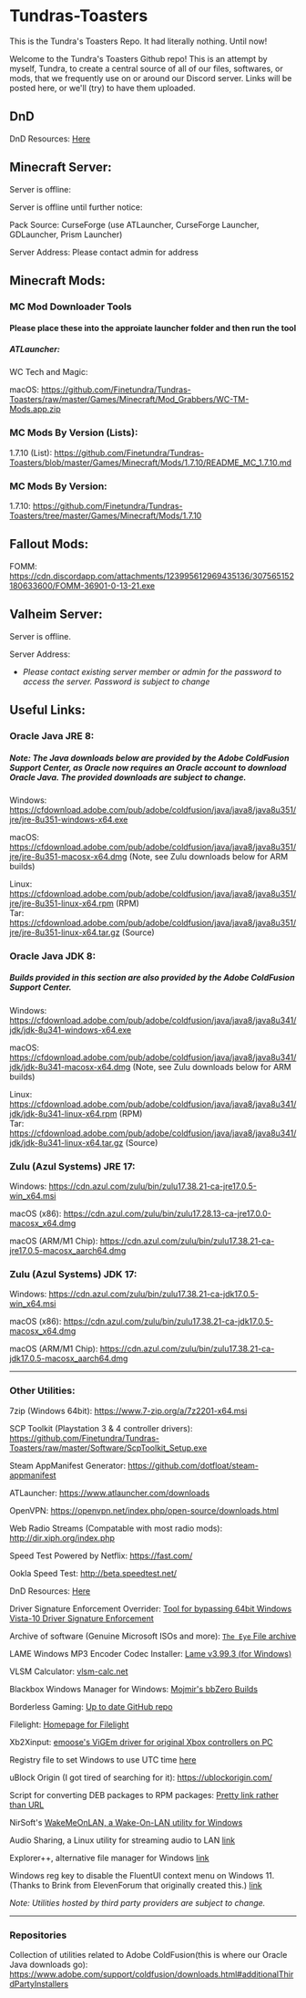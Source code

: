 # Tundras-Toasters
This is the Tundra's Toasters Repo. It had literally nothing. Until now! 

Welcome to the Tundra's Toasters Github repo! This is an attempt by myself, Tundra, to create a central source of all of our files, softwares, or mods, that we frequently use on or around our Discord server. Links will be posted here, or we'll (try) to have them uploaded.

## DnD

<!-- Login Time Poll: [Here](https://docs.google.com/forms/d/e/1FAIpQLSe_hPwVzbgIpZ11eWkHYFk8ThUU0ZTsJylPScbrE6IjJkMRrw/viewform?usp=sf_link) -->

DnD Resources: [Here](https://github.com/Finetundra/Tundras-Toasters/blob/master/DnD_Resources_List.md)

## Minecraft Server:

Server is offline: 

Server is offline until further notice: 

<!-- Current Modpack: Enigmatica 9 (Version 1.17.2 | MC Version 1.19.2) -->

Pack Source: CurseForge (use ATLauncher, CurseForge Launcher, GDLauncher, Prism Launcher)

<!-- Launcher: ~ATLauncher *~ -->

<!-- ~Current Modpack: FTB Infinity Evolved (Version 3.0.2 | MC Version 1.7.10)~ -->

<!-- ~Launcher: FTB Launcher~ -->

Server Address: Please contact admin for address

<!-- ~Server is offline until further notice~ -->

<!-- ~Current Modpack: Sky Factory (Version 3.0.15 | MC Version 1.10.2)~ -->

<!-- ~Launcher: FTB~ -->

<!-- ~Server Address: virustrand.com~ -->

<!-- * *Additional instructions required. Please contact server admin if you require assistance* -->

## Minecraft Mods: 

### MC Mod Downloader Tools

#### Please place these into the approiate launcher folder and then run the tool

##### ATLauncher:

WC Tech and Magic: 

macOS: https://github.com/Finetundra/Tundras-Toasters/raw/master/Games/Minecraft/Mod_Grabbers/WC-TM-Mods.app.zip



### MC Mods By Version (Lists): 

1.7.10 (List): https://github.com/Finetundra/Tundras-Toasters/blob/master/Games/Minecraft/Mods/1.7.10/README_MC_1.7.10.md

### MC Mods By Version:

1.7.10: https://github.com/Finetundra/Tundras-Toasters/tree/master/Games/Minecraft/Mods/1.7.10

## Fallout Mods: 

FOMM: https://cdn.discordapp.com/attachments/123995612969435136/307565152180633600/FOMM-36901-0-13-21.exe

## Valheim Server:

Server is offline.

Server Address: 

* *Please contact existing server member or admin for the password to access the server. Password is subject to change*

## Useful Links:

### Oracle Java JRE 8: 

##### Note: The Java downloads below are provided by the Adobe ColdFusion Support Center, as Oracle now requires an Oracle account to download Oracle Java. The provided downloads are subject to change. 
 
 


  
  
 Windows: https://cfdownload.adobe.com/pub/adobe/coldfusion/java/java8/java8u351/jre/jre-8u351-windows-x64.exe
   
 macOS: https://cfdownload.adobe.com/pub/adobe/coldfusion/java/java8/java8u351/jre/jre-8u351-macosx-x64.dmg (Note, see Zulu downloads below for ARM builds)

  
 Linux: https://cfdownload.adobe.com/pub/adobe/coldfusion/java/java8/java8u351/jre/jre-8u351-linux-x64.rpm (RPM)    
 Tar:   https://cfdownload.adobe.com/pub/adobe/coldfusion/java/java8/java8u351/jre/jre-8u351-linux-x64.tar.gz (Source)
         
         
### Oracle Java JDK 8: 

##### Builds provided in this section are also provided by the Adobe ColdFusion Support Center.   

  Windows: https://cfdownload.adobe.com/pub/adobe/coldfusion/java/java8/java8u341/jdk/jdk-8u341-windows-x64.exe
  
  macOS:  https://cfdownload.adobe.com/pub/adobe/coldfusion/java/java8/java8u341/jdk/jdk-8u341-macosx-x64.dmg (Note, see Zulu downloads below for ARM builds)
  
  Linux:  https://cfdownload.adobe.com/pub/adobe/coldfusion/java/java8/java8u341/jdk/jdk-8u341-linux-x64.rpm (RPM)  
    Tar:  https://cfdownload.adobe.com/pub/adobe/coldfusion/java/java8/java8u341/jdk/jdk-8u341-linux-x64.tar.gz (Source)

<!--- Oracle Java JRE 9: http://www.oracle.com/technetwork/java/javase/downloads/jre9-downloads-3848532.html --->

<!--- Oracle Java JDK 9:http://www.oracle.com/technetwork/java/javase/downloads/jdk9-downloads-3848520.html --->

### Zulu (Azul Systems) JRE 17:

  Windows: https://cdn.azul.com/zulu/bin/zulu17.38.21-ca-jre17.0.5-win_x64.msi
  
  macOS (x86): https://cdn.azul.com/zulu/bin/zulu17.28.13-ca-jre17.0.0-macosx_x64.dmg
  
  macOS (ARM/M1 Chip): https://cdn.azul.com/zulu/bin/zulu17.38.21-ca-jre17.0.5-macosx_aarch64.dmg

### Zulu (Azul Systems) JDK 17:

  Windows: https://cdn.azul.com/zulu/bin/zulu17.38.21-ca-jdk17.0.5-win_x64.msi
  
  macOS (x86): https://cdn.azul.com/zulu/bin/zulu17.38.21-ca-jdk17.0.5-macosx_x64.dmg
  
  macOS (ARM/M1 Chip): https://cdn.azul.com/zulu/bin/zulu17.38.21-ca-jdk17.0.5-macosx_aarch64.dmg

---

### Other Utilities:


7zip (Windows 64bit): https://www.7-zip.org/a/7z2201-x64.msi

SCP Toolkit (Playstation 3 & 4 controller drivers): https://github.com/Finetundra/Tundras-Toasters/raw/master/Software/ScpToolkit_Setup.exe

Steam AppManifest Generator: https://github.com/dotfloat/steam-appmanifest

ATLauncher: https://www.atlauncher.com/downloads

OpenVPN: https://openvpn.net/index.php/open-source/downloads.html

Web Radio Streams (Compatable with most radio mods): http://dir.xiph.org/index.php

Speed Test Powered by Netflix: https://fast.com/

Ookla Speed Test: http://beta.speedtest.net/

DnD Resources: [Here](https://github.com/Finetundra/Tundras-Toasters/blob/master/DnD_Resources_List.md)

<!--FTB Launcher (Should work on all platforms): http://ftb.cursecdn.com/FTB2/launcher/FTB_Launcher.jar -->

Driver Signature Enforcement Overrider: [Tool for bypassing 64bit Windows Vista-10 Driver Signature Enforcement](https://github.com/Finetundra/Tundras-Toasters/blob/master/Software/DSEO.md)

Archive of software (Genuine Microsoft ISOs and more): [`The Eye` File archive](https://the-eye.eu/public/)

LAME Windows MP3 Encoder Codec Installer: [Lame v3.99.3 (for Windows)](https://lame.buanzo.org/Lame_v3.99.3_for_Windows.exe)

VLSM Calculator: [vlsm-calc.net](http://vlsm-calc.net)

Blackbox Windows Manager for Windows: [Mojmir's bbZero Builds](https://spoonm.org/bbzero/)

Borderless Gaming: [Up to date GitHub repo](https://github.com/Codeusa/Borderless-Gaming)

Filelight: [Homepage for Filelight](https://utils.kde.org/projects/filelight/)

Xb2Xinput: [emoose's ViGEm driver for original Xbox controllers on PC](https://github.com/emoose/Xb2XInput)

Registry file to set Windows to use UTC time [here](https://github.com/Finetundra/Tundras-Toasters/raw/master/Software/WinUTCTime.7z)

<!-- FileLite (WinDirStat but not shit ugly): https://binary-factory.kde.org/view/Windows%2064-bit/job/Filelight_Release_win64/lastSuccessfulBuild/artifact/
*Select the xxx-cl.exe to download the windows installer* -->

uBlock Origin (I got tired of searching for it): https://ublockorigin.com/

Script for converting DEB packages to RPM packages: [Pretty link rather than URL](https://github.com/Finetundra/Tundras-Toasters/blob/master/Software/install_from_deb_url.sh)

NirSoft's [WakeMeOnLAN, a Wake-On-LAN utility for Windows](https://www.nirsoft.net/utils/wake_on_lan.html)

Audio Sharing, a Linux utility for streaming audio to LAN [link](https://flathub.org/apps/details/de.haeckerfelix.AudioSharing)

Explorer++, alternative file manager for Windows [link](https://explorerplusplus.com/)

Windows reg key to disable the FluentUI context menu on Windows 11. (Thanks to Brink from ElevenForum that originally created this.) [link](https://github.com/Finetundra/Tundras-Toasters/blob/master/Software/Disable_Show_more_options_context_menu.reg)

 *Note: Utilities hosted by third party providers are subject to change.*

---
### Repositories
<!--- RedHat Enterprise Linux 8: https://thevoxel.net/repo/rhel8-install/ --->

Collection of utilities related to Adobe ColdFusion(this is where our Oracle Java downloads go): https://www.adobe.com/support/coldfusion/downloads.html#additionalThirdPartyInstallers
